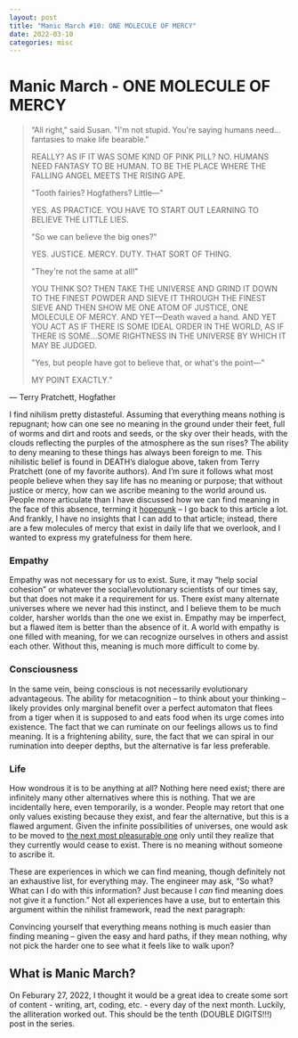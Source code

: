 ```yaml
---
layout: post
title: "Manic March #10: ONE MOLECULE OF MERCY"
date: 2022-03-10
categories: misc
---
```


# Manic March - ONE MOLECULE OF MERCY

> “All right," said Susan. "I'm not stupid. You're saying humans need... fantasies to make life bearable."
>
> REALLY? AS IF IT WAS SOME KIND OF PINK PILL? NO. HUMANS NEED FANTASY TO BE HUMAN. TO BE THE PLACE WHERE THE FALLING ANGEL MEETS THE RISING APE.
>
> "Tooth fairies? Hogfathers? Little—"
>
> YES. AS PRACTICE. YOU HAVE TO START OUT LEARNING TO BELIEVE THE LITTLE LIES.
>
> "So we can believe the big ones?"
>
> YES. JUSTICE. MERCY. DUTY. THAT SORT OF THING.
>
> "They're not the same at all!"
>
> YOU THINK SO? THEN TAKE THE UNIVERSE AND GRIND IT DOWN TO THE FINEST POWDER AND SIEVE IT THROUGH THE FINEST SIEVE AND THEN SHOW ME ONE ATOM OF JUSTICE, ONE MOLECULE OF MERCY. AND YET—Death waved a hand. AND YET YOU ACT AS IF THERE IS SOME IDEAL ORDER IN THE WORLD, AS IF THERE IS SOME...SOME RIGHTNESS IN THE UNIVERSE BY WHICH IT MAY BE JUDGED.
>
> "Yes, but people have got to believe that, or what's the point—"
>
> MY POINT EXACTLY.”

― Terry Pratchett, Hogfather

I find nihilism pretty distasteful. Assuming that everything means nothing is repugnant; how can one see no meaning in the ground under their feet, full of worms and dirt and roots and seeds, or the sky over their heads, with the clouds reflecting the purples of the atmosphere as the sun rises? The ability to deny meaning to these things has always been foreign to me. This nihilistic belief is found in DEATH’s dialogue above, taken from Terry Pratchett (one of my favorite authors). And I’m sure it follows what most people believe when they say life has no meaning or purpose; that without justice or mercy, how can we ascribe meaning to the world around us. People more articulate than I have discussed how we can find meaning in the face of this absence, terming it [hopepunk](https://festive.ninja/one-atom-of-justice-one-molecule-of-mercy-and-the-empire-of-unsheathed-knives-alexandra-rowland/) – I go back to this article a lot. And frankly, I have no insights that I can add to that article; instead, there are a few molecules of mercy that exist in daily life that we overlook, and I wanted to express my gratefulness for them here.

### Empathy
Empathy was not necessary for us to exist. Sure, it may “help social cohesion” or whatever the social\evolutionary scientists of our times say, but that does not make it a requirement for us. There exist many alternate universes where we never had this instinct, and I believe them to be much colder, harsher worlds than the one we exist in. Empathy may be imperfect, but a flawed item is better than the absence of it. A world with empathy is one filled with meaning, for we can recognize ourselves in others and assist each other. Without this, meaning is much more difficult to come by.
### Consciousness
In the same vein, being conscious is not necessarily evolutionary advantageous. The ability for metacognition – to think about your thinking – likely provides only marginal benefit over a perfect automaton that flees from a tiger when it is supposed to and eats food when its urge comes into existence. The fact that we can ruminate on our feelings allows us to find meaning. It is a frightening ability, sure, the fact that we can spiral in our rumination into deeper depths, but the alternative is far less preferable. 
### Life
How wondrous it is to be anything at all? Nothing here need exist; there are infinitely many other alternatives where this is nothing. That we are incidentally here, even temporarily, is a wonder. People may retort that one only values existing because they exist, and fear the alternative, but this is a flawed argument. Given the infinite possibilities of universes, one would ask to be moved to [the next most pleasurable one]( https://slatestarcodex.com/2015/03/15/answer-to-job/) only until they realize that they currently would cease to exist. There is no meaning without someone to ascribe it.

These are experiences in which we can find meaning, though definitely not an exhaustive list, for everything may. The engineer may ask, “So what? What can I do with this information? Just because I *can* find meaning does not give it a function.” Not all experiences have a use, but to entertain this argument within the nihilist framework, read the next paragraph:

Convincing yourself that everything means nothing is much easier than finding meaning – given the easy and hard paths, if they mean nothing, why not pick the harder one to see what it feels like to walk upon?

## What is Manic March?

On Feburary 27, 2022, I thought it would be a great idea to create some sort of content - writing, art, coding, etc. - every day of the next month. Luckily, the alliteration worked out. This should be the tenth (DOUBLE DIGITS!!!) post in the series.
